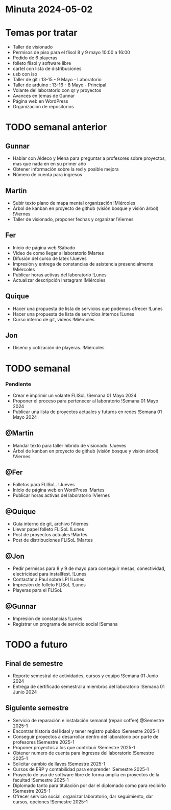 # Minuta 2024-05-02

# Temas por tratar

- Taller de visionado
- Permisos de piso para el flisol 8 y 9 mayo 10:00 a 16:00
- Pedido de 6 playeras
- folleto flisol y software libre
- cartel con lista de distribuciones
- usb con iso
- Taller de git : 13-15 - 9 Mayo - Laboratorio
- Taller de arduino : 13-16 - 8 Mayo - Principal
- Volante del laboratorio con qr y proyectos
- Avances en temas de Gunnar
- Página web en WordPress
- Organización de repositorios

# TODO semanal anterior

## Gunnar
- Hablar con Aldeco y Mena para preguntar a profesores sobre proyectos, mas que nada en en su primer año
- Obtener información sobre la red y posible mejora
- Número de cuenta para ingresos

## Martin
- Subir texto plano de mapa mental organización !Miércoles
- Árbol de kanban en proyecto de github (visión bosque y visión árbol) !Viernes
- Taller de visionado, proponer fechas y organizar !Viernes

## Fer
- Inicio de página web !Sábado
- Video de como llegar al laboratorio !Martes
- Difusión del curso de latex !Jueves
- Impresión y entrega de constancias de asistencia presencialmente !Miércoles
- Publicar horas activas del laboratorio !Lunes
- Actualizar descripción Instagram !Miércoles

## Quique
- Hacer una propuesta de lista de servicios que podemos ofrecer !Lunes
- Hacer una propuesta de lista de servicios internos !Lunes
- Curso interno de git, videos !Miércoles

## Jon

- Diseño y cotización de playeras. !Miércoles


# TODO semanal

### Pendiente

- Crear e imprimir un volante FLISoL !Semana 01 Mayo 2024
- Proponer el proceso para pertenecer al laboratorio !Semana 01 Mayo 2024
- Publicar una lista de proyectos actuales y futuros en redes !Semana 01 Mayo 2024

## @Martin
- Mandar texto para taller híbrido de visionado. !Jueves
- Árbol de kanban en proyecto de github (visión bosque y visión árbol) !Viernes
## @Fer
- Folletos para FLISoL. !Jueves
- Inicio de página web en WordPress !Martes
- Publicar horas activas del laboratorio !Viernes
## @Quique
- Guía interno de git, archivo !Viernes
- Llevar papel folleto FLISoL !Lunes
- Post de proyectos actuales !Martes
- Post de distribuciones FLISoL !Martes
## @Jon
- Pedir permisos para 8 y 9 de mayo para conseguir mesas, conectividad, electricidad para installfest. !Lunes
- Contactar a Paul sobre LPI !Lunes
- Impresión de folleto FLISoL !Lunes
- Playeras para el FLISoL
## @Gunnar
- Impresión de constancias !Lunes
- Registrar un programa de servicio social !Semana

# TODO a futuro

## Final de semestre
- Reporte semestral de actividades, cursos y equipo !Semana 01 Junio 2024
- Entrega de certificado semestral a miembros del laboratorio !Semana 01 Junio 2024

## Siguiente semestre
- Servicio de reparación e instalación semanal (repair coffee) @Semestre 2025-1
- Encontrar historia del lidsol y tener registro publico !Semestre 2025-1
- Conseguir proyectos a desarrollar dentro del laboratorio por parte de profesores !Semestre 2025-1
- Proponer proyectos a los que contribuir !Semestre 2025-1
- Obtener numero de cuenta para ingresos del laboratorio !Semestre 2025-1
- Solicitar cambio de llaves !Semestre 2025-1
- Cursos de ERP y contabilidad para emprender !Semestre 2025-1
- Proyecto de uso de software libre de forma amplia en proyectos de la facultad !Semestre 2025-1
- Diplomado tanto para titulación por dar el diplomado como para recibirlo !Semestre 2025-1
- Ofrecer servicio social, organizar laboratorio, dar seguimiento, dar cursos, opciones !Semestre 2025-1
